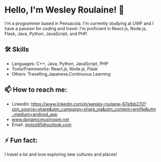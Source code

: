 
# Hello, I'm Wesley Roulaine! 👋

I'm a programmer based in Pensacola. I'm currently studying at UWF and I have a passion for coding and travel. I'm proficient in React.js, Node.js, Flask, Java, Python, JavaScript, and PHP.

## 🛠 Skills
- Languages: C++, Java, Python, JavaScript, PHP
- Tools/Frameworks: React.js, Node.js, Flask
- Others: Travelling,Japanese,Continuous Learning 

## 📫 How to reach me:
- LinkedIn: https://www.linkedin.com/in/wesley-roulaine-67a1bb270?utm_source=share&utm_campaign=share_via&utm_content=profile&utm_medium=android_app
- www.dynamicmushroom.net
- Email: motoz65@outlook.com

## ⚡ Fun fact:
I travel a lot and love exploring new cultures and places!
